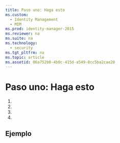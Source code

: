 ```yaml
---
title: Paso uno: Haga esto
ms.custom: 
  - Identity Management
  - MIM
ms.prod: identity-manager-2015
ms.reviewer: na
ms.suite: na
ms.technology: 
  - security
ms.tgt_pltfrm: na
ms.topic: article
ms.assetid: 06a752b0-4b0c-415d-a549-8cc5ba2cae20
---
```

# Paso uno: Haga esto

1.

2.

1.

2.

## Ejemplo
